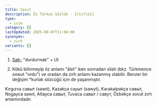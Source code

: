 ```yaml
---
title: Savıt
description: Öz Türkçe Sözlük - {{title}}
type:
  - isim
category: []
lastUpdated: 2025-08-07T11:04:00
synonyms:
  - zırh
variants: []
---
```

1. [Sab-](/pt/sab-) "durdurmak" + Ut

2. Kökü bilinmeyip öz anlamı "âlet" iken sonradan silah (bkz. Türkmence sowut "ordu") ve oradan da zırh anlamı kazanmış olabilir. Benzer bir değişim \*kuńak sözcüğü için de yaşanmıştır.

Kırgızva савыт (sawıt), Kazakça сауыт (sawyt), Karakalpakça савыт, Nogayca sawıt, Altayca савыт, Tuvaca савыт / савут, Özbekçe sovut zırh anlamındadır.
